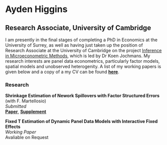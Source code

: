 #  Ayden Higgins
## Research Associate, University of Cambridge
  
I am presently in the final stages of completing a PhD in Economics at the University of
Surrey, as well as having just taken up the position of Research Associate at the University of
Cambridge on the project <a href="http://www.econ.cam.ac.uk/MiMo">Inference in Microeconometric Methods</a>, which is led by Dr Koen Jochmans. My research interests are panel data econometrics, particularly factor models, spatial models and unobserved heterogenity. A list of my working papers is given below and a copy of a my CV can be found <strong><a href="{{ CV.pdf | prepend: '/assets/pdf/CV/CV.pdf' | relative_url | download }}">here</a></strong>. 

### Research

<b> Shrinkage Estimation of Nework Spillovers with Factor Structured Errors </b> (with F. Martellosio) <br> <i> Submitted </i> <br> <strong><a href="{{ Master.pdf | prepend: '/assets/pdf/Shrinkage/Master.pdf' | relative_url | download }}">Paper</a></strong>, <strong><a href="{{ Supplement.pdf | prepend: '/assets/pdf/Shrinkage/Supplement.pdf' | relative_url | download }}">Supplement</a></strong>

<b> Fixed T Estimation of Dynamic Panel Data Models with Interactive Fixed Effects </b> <br> <i> Working Paper </i> <br> Avaliable on Request


